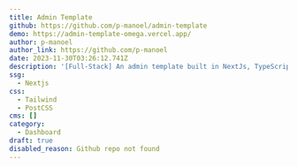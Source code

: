 ```yaml
---
title: Admin Template
github: https://github.com/p-manoel/admin-template
demo: https://admin-template-omega.vercel.app/
author: p-manoel
author_link: https://github.com/p-manoel
date: 2023-11-30T03:26:12.741Z
description: '[Full-Stack] An admin template built in NextJs, TypeScript and Firebase.'
ssg:
  - Nextjs
css:
  - Tailwind
  - PostCSS
cms: []
category:
  - Dashboard
draft: true
disabled_reason: Github repo not found
---
```

